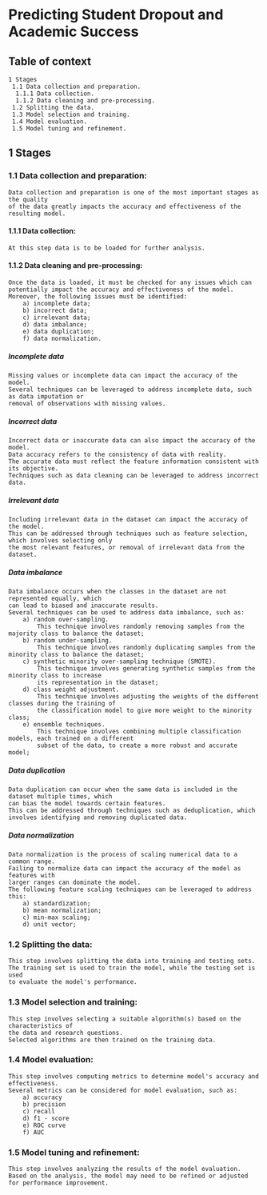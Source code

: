 # Predicting Student Dropout and Academic Success

## Table of context
	1 Stages
	 1.1 Data collection and preparation.
	  1.1.1 Data collection.
	  1.1.2 Data cleaning and pre-processing.
	 1.2 Splitting the data.
	 1.3 Model selection and training.
	 1.4 Model evaluation.
	 1.5 Model tuning and refinement.

## 1 Stages

### 1.1 Data collection and preparation:
	Data collection and preparation is one of the most important stages as the quality 
	of the data greatly impacts the accuracy and effectiveness of the resulting model.

#### 1.1.1 Data collection:
	At this step data is to be loaded for further analysis.

#### 1.1.2 Data cleaning and pre-processing:
	Once the data is loaded, it must be checked for any issues which can 
	potentially impact the accuracy and effectiveness of the model. 
	Moreover, the following issues must be identified: 
		a) incomplete data; 
		b) incorrect data; 
		c) irrelevant data; 
		d) data imbalance; 
		e) data duplication; 
		f) data normalization.

##### Incomplete data
	Missing values or incomplete data can impact the accuracy of the model. 
	Several techniques can be leveraged to address incomplete data, such as data imputation or 
	removal of observations with missing values.

##### Incorrect data
	Incorrect data or inaccurate data can also impact the accuracy of the model. 
	Data accuracy refers to the consistency of data with reality. 
	The accurate data must reflect the feature information consistent with its objective. 
	Techniques such as data cleaning can be leveraged to address incorrect data.

##### Irrelevant data
	Including irrelevant data in the dataset can impact the accuracy of the model. 
	This can be addressed through techniques such as feature selection, which involves selecting only 
	the most relevant features, or removal of irrelevant data from the dataset. 

##### Data imbalance
	Data imbalance occurs when the classes in the dataset are not represented equally, which 
	can lead to biased and inaccurate results. 
	Several techniques can be used to address data imbalance, such as:
		a) random over-sampling. 
			This technique involves randomly removing samples from the majority class to balance the dataset;
		b) random under-sampling. 
			This technique involves randomly duplicating samples from the minority class to balance the dataset;
		c) synthetic minority over-sampling technique (SMOTE). 
			This technique involves generating synthetic samples from the minority class to increase 
			its representation in the dataset;
		d) class weight adjustment. 
			This technique involves adjusting the weights of the different classes during the training of 
			the classification model to give more weight to the minority class;
		e) ensemble techniques. 
			This technique involves combining multiple classification models, each trained on a different 
			subset of the data, to create a more robust and accurate model;

##### Data duplication
	Data duplication can occur when the same data is included in the dataset multiple times, which 
	can bias the model towards certain features. 
	This can be addressed through techniques such as deduplication, which involves identifying and removing duplicated data.

##### Data normalization
	Data normalization is the process of scaling numerical data to a common range. 
	Failing to normalize data can impact the accuracy of the model as features with 
	larger ranges can dominate the model. 
	The following feature scaling techniques can be leveraged to address this: 
		a) standardization;
		b) mean normalization;
		c) min-max scaling;
		d) unit vector;

### 1.2 Splitting the data:
	This step involves splitting the data into training and testing sets. 
	The training set is used to train the model, while the testing set is used 
	to evaluate the model's performance.

### 1.3 Model selection and training:
	This step involves selecting a suitable algorithm(s) based on the characteristics of 
	the data and research questions. 
	Selected algorithms are then trained on the training data.

### 1.4 Model evaluation:
	This step involves computing metrics to determine model's accuracy and effectiveness. 
	Several metrics can be considered for model evaluation, such as:
		a) accuracy
		b) precision
		c) recall
		d) f1 - score
		e) ROC curve 
		f) AUC 

### 1.5 Model tuning and refinement:
	This step involves analyzing the results of the model evaluation. 
	Based on the analysis, the model may need to be refined or adjusted for performance improvement. 
	

